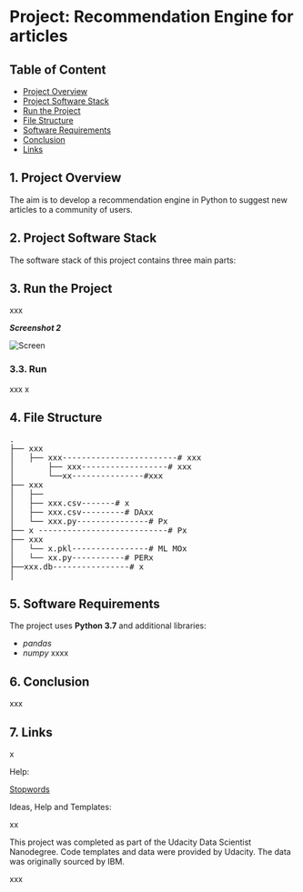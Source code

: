 # Project: Recommendation Engine for articles

## Table of Content

- [Project Overview](#overview)
- [Project Software Stack](#stack)
- [Run the Project](#run)
- [File Structure](#files)
- [Software Requirements](#sw_requirements)
- [Conclusion](#conclusion)
- [Links](#links)


<a id='overview'></a>

## 1. Project Overview

The aim is to develop a recommendation engine in Python to suggest new articles to a community of users.


<a id='stack'></a>

## 2. Project Software Stack

The software stack of this project contains three main parts:



<a id='run'></a>

## 3. Run the Project

xxx

**_Screenshot 2_**

![Screen](images/Screenshot2.png)




<a id='runapp'></a>

### 3.3. Run

xxx
x



<a id='files'></a>

## 4. File Structure

<pre>
.
├── xxx
│   ├── xxx------------------------# xxx
│       ├── xxx------------------# xxx
│       └──xx---------------#xxx
├── xxx
│   ├── 
│   ├── xxx.csv-------# x
│   ├── xxx.csv---------# DAxx
│   └── xxx.py---------------# Px
├── x ---------------------------# Px
├── xxx
│   └── x.pkl----------------# ML MOx
│   └── xx.py-----------# PERx
├──xxx.db----------------# x
│
</pre>


<a id='sw_requirements'></a>

## 5. Software Requirements

The project uses **Python 3.7** and additional libraries: 
- _pandas_
- _numpy_ 
xxxx

<a id='conclusion'></a>

## 6. Conclusion

xxx

<a id='links'></a>

## 7. Links

x

Help: 

<a href="https://stackoverflow.com/questions/41967511/removing-non-english-words-from-corpus" target="_blank">Stopwords</a>



Ideas, Help and Templates: 

xx

This project was completed as part of the Udacity Data Scientist Nanodegree. 
Code templates and data were provided by Udacity. The data was originally sourced by IBM.

xxx
